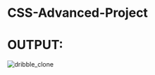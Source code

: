 # CSS-Advanced-Project
# OUTPUT:
![dribble_clone](https://github.com/Kadinsamson/CSS-Advanced-Project/assets/94525955/bc4c164f-b5ed-43de-99a3-b89fbd434eb2)
